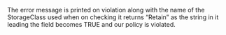 The error message is printed on violation along with the name of the StorageClass used when on checking it returns “Retain” as the string in it leading the field becomes TRUE and our policy is violated.